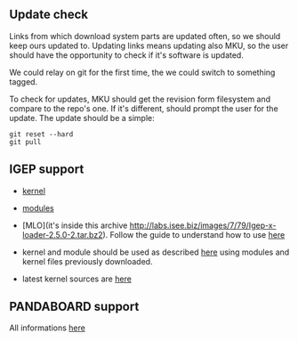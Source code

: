 Update check
------------

Links from which download system parts are updated often, so we should keep ours updated to. Updating links means updating also MKU, so the user should have the opportunity to check if it's software is updated.

We could relay on git for the first time, the we could switch to something tagged.

To check for updates, MKU should get the revision form filesystem and compare to the repo's one. If it's different, should prompt the user for the update. The update should be a simple:

	git reset --hard
	git pull

IGEP support
------------

* [kernel](http://downloads.isee.biz/pub/releases/linux_kernel/v2.6.37-5/zImage-2.6.37-5.bin)

* [modules]( http://downloads.isee.biz/pub/releases/linux_kernel/v2.6.37-5/modules-2.6.37-5.tgz)

* [MLO](it's inside this archive http://labs.isee.biz/images/7/79/Igep-x-loader-2.5.0-2.tar.bz2). Follow the guide to understand how to use [here](http://labs.isee.biz/index.php/How_to_boot_from_MicroSD_Card#X-Loader_.28MLO.29)

* kernel and module should be used as described [here](http://labs.isee.biz/index.php/How_to_boot_from_MicroSD_Card#Install_the_kernel_modules) using modules and kernel files previously downloaded.

* latest kernel sources are [here](http://downloads.isee.biz/pub/releases/linux_kernel/v2.6.37-5/linux-omap-2.6.37-5.tar.gz)

PANDABOARD support
------------------

All informations [here](http://www.omappedia.com/wiki/OMAP_Ubuntu_Core)
